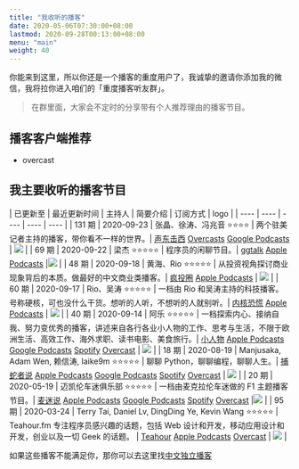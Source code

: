 ```yaml
---
title: "我收听的播客"
date: 2020-05-06T07:30:00+08:00
lastmod: 2020-09-28T00:13:00+08:00
menu: "main"
weight: 40
---
```


你能来到这里，所以你还是一个播客的重度用户了，我诚挚的邀请你添加我的微信，我将拉你进入咱们的「重度播客听友群」。
>在群里面，大家会不定时的分享带有个人推荐理由的播客节目。

## 播客客户端推荐

+ overcast

## 我主要收听的播客节目

| 已更新至 | 最近更新时间 | 主持人 | 简要介绍 | 订阅方式 | logo |
| ---- | ---- | ---- | ---- | ---- |
|  131 期 | 2020-09-23 | 张晶、徐涛、冯兆音 ⭐⭐⭐⭐ | 两个驻美记者主持的播客，带你看不一样的世界。| [声东击西](http://www.etw.fm/rss) [Overcasts](https://overcast.fm/itunes1183662640) [Google Podcasts](https://playmusic.app.goo.gl/?ibi=com.google.PlayMusic&amp;isi=691797987&amp;ius=googleplaymusic&amp;apn=com.google.android.music&amp;link=https://play.google.com/music/m/Iwcjdodn4rhxotwfgn7xbihww2e?t%3D%25E5%25A3%25B0%25E4%25B8%259C%25E5%2587%25BB%25E8%25A5%25BF%26pcampaignid%3DMKT-na-all-co-pr-mu-pod-16) | [![](https://assets.fireside.fm/file/fireside-images/podcasts/images/8/8dd8a56f-9636-415a-8c00-f9ca6778e511/cover_small.jpg)](https://www.etw.fm/) |
| 69 期 | 2020-09-22 | 梁杰 ⭐⭐⭐⭐⭐ | 程序员的闲聊节目。| [ggtalk](https://talkcdn.swift.gg/static/rss.xml) [Apple Podcasts](https://podcasts.apple.com/cn/podcast/ggtalk/id1440443653) |[![](https://talk.swift.gg/static/logo.jpg)](https://talk.swift.gg/) |
| 48 期 | 2020-09-18 | 黄海、Rio ⭐⭐⭐⭐⭐ | 从投资视角探讨商业现象背后的本质。做最好的中文商业类播客。| [疯投圈](https://crazy.capital/feed) [Apple Podcasts](https://podcasts.apple.com/podcast/id1088178402) | [![](https://crazy.capital/assets/banner-cn-dark.svg)](https://crazy.capital/) |
| 60 期 | 2020-09-17 | Rio、吴涛 ⭐⭐⭐⭐⭐ | 一档由 Rio 和吴涛主持的科技播客。号称硬核，可也没什么干货。想听的人听，不想听的人就别听。| [内核恐慌](https://pan.icu/feed) [Apple Podcasts](https://itunes.apple.com/cn/podcast/id928916244)     | [![](https://pan.icu/assets/banner.panicu.svg)](https://pan.icu/) |
| 40 期 | 2020-09-14 | 阿乐 ⭐⭐⭐⭐⭐ | 一档探索内心、接纳自我、努力变优秀的播客，讲述来自各行各业小人物的工作、思考与生活，不限于欧洲生活、高效工作、海外求职、读书电影、美食旅行。| [小人物](https://anobody.im/podcast/rss.xml) [Apple Podcasts](https://podcasts.apple.com/cn/podcast/小人物/id1479851581?l=en) [Google Podcasts](https://podcasts.google.com/?feed=aHR0cHM6Ly9hbm9ib2R5LmltL3BvZGNhc3QvcnNzLnhtbA) [Spotify](https://open.spotify.com/show/1qizpC4DJSx5OtZwsDCaNu) [Overcast](https://overcast.fm/itunes1479851581)              | [![](https://static.anobody.im/images/banner.png)](https://anobody.im/about/) |
| 18 期 | 2020-08-19 | Manjusaka, Adam Wen, 赖信涛, laike9m ⭐⭐⭐⭐⭐ | 聊聊 Python，聊聊编程，聊聊人生。| [捕蛇者说](https://pythonhunter.org/episodes/feed.xml) [Apple Podcasts](https://podcasts.apple.com/podcast/id1460475182) [Google Podcasts](https://podcasts.google.com/?feed=aHR0cHM6Ly9weXRob25odW50ZXIub3JnL2VwaXNvZGVzL2ZlZWQueG1s) [Spotify](https://open.spotify.com/show/4qXfktuWS6Lin2AtMa62fc) [Overcast](https://overcast.fm/itunes1460475182)         | [![](https://i.typcdn.com/pythonhunter/8444690454_041962.png)](https://pythonhunter.org/) |
| 20 期 | 2020-05-19 | 迈凯伦车迷俱乐部 ⭐⭐⭐⭐⭐ | 一档由麦克拉伦车迷做的 F1 主题播客节目。| [麦迷说](https://undercut.xyz/episodes/feed.xml) [Apple Podcasts](https://podcasts.apple.com/podcast/id1456247699) [Google Podcasts](https://play.google.com/music/listen?u=0#/ps/Iuqa6mneujxkzq7vm63gr5exupu) [Spotify](https://open.spotify.com/show/3sfkJKsjeADZkZCnq55U1c?si=tqEPk5xSSUGSGmOprMKj0w) [Overcast](https://overcast.fm/p1210658-oDqDto)        |[![](https://i.typcdn.com/undercut/8444310948_981473.jpg)](https://mclarenfan.club/) |
| 95 期 | 2020-03-24 | Terry Tai, Daniel Lv, DingDing Ye, Kevin Wang ⭐⭐⭐⭐⭐ | Teahour.fm 专注程序员感兴趣的话题，包括 Web 设计和开发，移动应用设计和开发，创业以及一切 Geek 的话题。 | [Teahour](https://teahour.fm/rss) [Apple Podcasts](https://podcasts.apple.com/cn/podcast/teahour/id1486623337) [Overcast](https://overcast.fm/itunes1486623337/teahour) | [![](https://assets.fireside.fm/file/fireside-images/podcasts/images/6/635ad9f1-6ce0-4f31-84cf-030e0c949169/cover_small.jpg)](https://teahour.fm/) |

如果这些播客不能满足你，那你可以去这里找[中文独立播客](https://typlog.com/podlist/)
